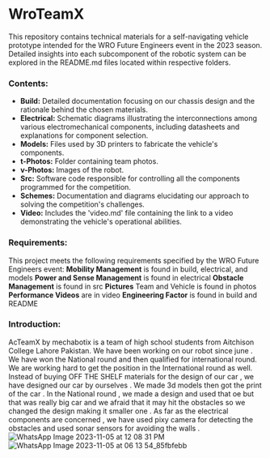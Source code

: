 # WroTeamX


This repository contains technical materials for a self-navigating vehicle prototype intended for the WRO Future Engineers event in the 2023 season. Detailed insights into each subcomponent of the robotic system can be explored in the README.md files located within respective folders.

### Contents:

- **Build:** Detailed documentation focusing on our chassis design and the rationale behind the chosen materials.
- **Electrical:** Schematic diagrams illustrating the interconnections among various electromechanical components, including datasheets and explanations for component selection.
- **Models:** Files used by 3D printers to fabricate the vehicle's components.
- **t-Photos:** Folder containing team photos.
- **v-Photos:** Images of the robot.
- **Src:** Software code responsible for controlling all the components programmed for the competition.
- **Schemes:** Documentation and diagrams elucidating our approach to solving the competition's challenges.
- **Video:** Includes the 'video.md' file containing the link to a video demonstrating the vehicle's operational abilities.

### Requirements:

This project meets the following requirements specified by the WRO Future Engineers event:
**Mobility Management** is found in build, electrical, and models
**Power and Sense Management** is found in electrical
**Obstacle Management** is found in src
**Pictures**  Team and Vehicle is found in photos
**Performance Videos** are in video
**Engineering Factor** is found in build and README


### Introduction:

AcTeamX by mechabotix is a team of high school students from Aitchison College Lahore Pakistan. We have been working on our robot since june .
We have won the National round and then qualified for international round. We are working hard to get the position in the International round as well.
Instead of buying OFF THE SHELF materials for the design of our car , we have designed our car by ourselves . We made 3d models then got the print of the car .
In the National round , we made a design and used that oe but that was really big car and we afraid that it may hit the obstacles so we changed the design making it smaller one .
As far as the electrical components are concerned , we have used pixy camera for detecting the obstacles and used sonar sensors for avoiding the walls .
![WhatsApp Image 2023-11-05 at 12 08 31 PM](https://github.com/ACteamX/WroTeamX/assets/141714595/eda3b149-4966-46c8-9db3-542c9fb17499)![WhatsApp Image 2023-11-05 at 06 13 54_85fbfebb](https://github.com/ACteamX/WroTeamX/assets/141714595/11d68c47-d439-45c9-95dd-41bc68ee8c98)






